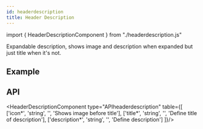 ```yaml
---
id: headerdescription
title: Header Description
---
```


import { HeaderDescriptionComponent } from "./headerdescription.js"

<p>Expandable description, shows image and description when expanded but just title when it's not.</p>

## Example

<HeaderDescriptionComponent />

## API

<HeaderDescriptionComponent type="APIheaderdescription" table={[
  ['icon*', 'string', '', 'Shows image before title'],
  ['title*', 'string', '', 'Define title of description'],
  ['description*', 'string', '', 'Define description']
]}/>